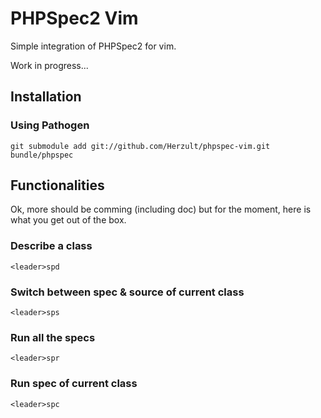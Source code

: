 PHPSpec2 Vim
============

Simple integration of PHPSpec2 for vim.

Work in progress...

Installation
------------

### Using Pathogen

    git submodule add git://github.com/Herzult/phpspec-vim.git bundle/phpspec

Functionalities
---------------

Ok, more should be comming (including doc) but for the moment, here is what you get out of the box.

### Describe a class

    <leader>spd

### Switch between spec & source of current class

    <leader>sps

### Run all the specs

    <leader>spr

### Run spec of current class

    <leader>spc
